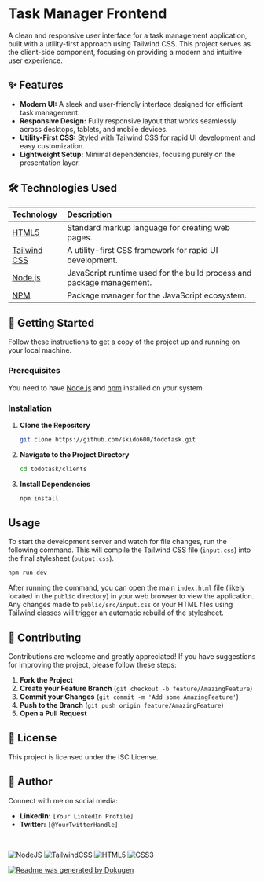 # Task Manager Frontend

A clean and responsive user interface for a task management application, built with a utility-first approach using Tailwind CSS. This project serves as the client-side component, focusing on providing a modern and intuitive user experience.

## ✨ Features

- **Modern UI:** A sleek and user-friendly interface designed for efficient task management.
- **Responsive Design:** Fully responsive layout that works seamlessly across desktops, tablets, and mobile devices.
- **Utility-First CSS:** Styled with Tailwind CSS for rapid UI development and easy customization.
- **Lightweight Setup:** Minimal dependencies, focusing purely on the presentation layer.

## 🛠️ Technologies Used

| Technology | Description |
| :--- | :--- |
| [HTML5](https://developer.mozilla.org/en-US/docs/Web/Guide/HTML/HTML5) | Standard markup language for creating web pages. |
| [Tailwind CSS](https://tailwindcss.com/) | A utility-first CSS framework for rapid UI development. |
| [Node.js](https://nodejs.org/) | JavaScript runtime used for the build process and package management. |
| [NPM](https://www.npmjs.com/) | Package manager for the JavaScript ecosystem. |

## 🚀 Getting Started

Follow these instructions to get a copy of the project up and running on your local machine.

### Prerequisites

You need to have [Node.js](https://nodejs.org/en/download/) and [npm](https://www.npmjs.com/) installed on your system.

### Installation

1.  **Clone the Repository**
    ```bash
    git clone https://github.com/skido600/todotask.git
    ```

2.  **Navigate to the Project Directory**
    ```bash
    cd todotask/clients
    ```

3.  **Install Dependencies**
    ```bash
    npm install
    ```

## Usage

To start the development server and watch for file changes, run the following command. This will compile the Tailwind CSS file (`input.css`) into the final stylesheet (`output.css`).

```bash
npm run dev
```

After running the command, you can open the main `index.html` file (likely located in the `public` directory) in your web browser to view the application. Any changes made to `public/src/input.css` or your HTML files using Tailwind classes will trigger an automatic rebuild of the stylesheet.

## 🤝 Contributing

Contributions are welcome and greatly appreciated! If you have suggestions for improving the project, please follow these steps:

1.  **Fork the Project**
2.  **Create your Feature Branch** (`git checkout -b feature/AmazingFeature`)
3.  **Commit your Changes** (`git commit -m 'Add some AmazingFeature'`)
4.  **Push to the Branch** (`git push origin feature/AmazingFeature`)
5.  **Open a Pull Request**

## 📄 License

This project is licensed under the ISC License.

## 👤 Author

Connect with me on social media:

- **LinkedIn:** `[Your LinkedIn Profile]`
- **Twitter:** `[@YourTwitterHandle]`

<br/>

![NodeJS](https://img.shields.io/badge/node.js-6DA55F?style=for-the-badge&logo=node.js&logoColor=white)
![TailwindCSS](https://img.shields.io/badge/tailwindcss-%2338B2AC.svg?style=for-the-badge&logo=tailwind-css&logoColor=white)
![HTML5](https://img.shields.io/badge/html5-%23E34F26.svg?style=for-the-badge&logo=html5&logoColor=white)
![CSS3](https://img.shields.io/badge/css3-%231572B6.svg?style=for-the-badge&logo=css3&logoColor=white)

[![Readme was generated by Dokugen](https://img.shields.io/badge/Readme%20was%20generated%20by-Dokugen-brightgreen)](https://www.npmjs.com/package/dokugen)